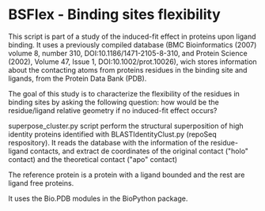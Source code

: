 # BSFlex - Binding sites flexibility

This script is part of a study of the induced-fit effect in proteins upon ligand binding. It uses a previously compiled database (BMC Bioinformatics (2007) volume 8, number 310, DOI:10.1186/1471-2105-8-310, and Protein Science (2002), Volume 47, Issue 1, DOI:10.1002/prot.10026), wich stores information about the contacting atoms from proteins residues in the binding site and ligands, from the Protein Data Bank (PDB).

The goal of this study is to characterize the flexibility of the residues in binding sites by asking the following question: how would be the residue/ligand relative geometry if no induced-fit effect occurs?

superpose_cluster.py script perform the structural superposition of high identity proteins identified with BLASTIdentityClust.py (repoSeq respository). It reads the database with the information of the residue-ligand contacts, and extract de coordinates of the original contact ("holo" contact) and the theoretical contact ("apo" contact)

The reference protein is a protein with a ligand bounded and the rest are ligand free proteins.

It uses the Bio.PDB modules in the BioPython package.
